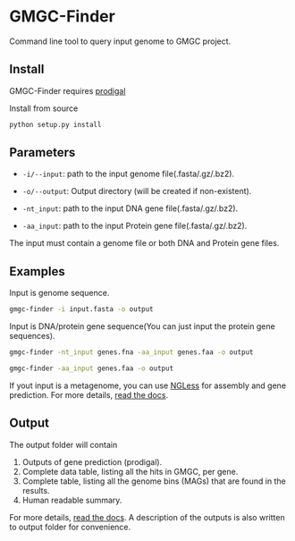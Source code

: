 # GMGC-Finder

Command line tool to query input genome to GMGC project. 

## Install

GMGC-Finder requires [prodigal](https://github.com/hyattpd/Prodigal)

Install from source

```bash
python setup.py install
```

## Parameters

* `-i/--input`: path to the input genome file(.fasta/.gz/.bz2).

* `-o/--output`: Output directory (will be created if non-existent).

* `-nt_input`: path to the input DNA gene file(.fasta/.gz/.bz2).

* `-aa_input`: path to the input Protein gene file(.fasta/.gz/.bz2).

The input must contain a genome file or both DNA and Protein gene files.

## Examples

Input is genome sequence.

```bash
gmgc-finder -i input.fasta -o output
```

Input is DNA/protein gene sequence(You can just input the protein gene sequences).

```bash
gmgc-finder -nt_input genes.fna -aa_input genes.faa -o output
```
```bash
gmgc-finder -aa_input genes.faa -o output
```

If yout input is a metagenome, you can use
[NGLess](https://github.com/ngless-toolkit/ngless) for assembly and gene
prediction. For more details, [read the
docs](https://gmgc-finder.readthedocs.io/en/latest/usage/).

## Output

The output folder will contain

1. Outputs of gene prediction (prodigal).
2. Complete data table, listing all the hits in GMGC, per gene.
3. Complete table, listing all the genome bins (MAGs) that are found in the results.
4. Human readable summary.

For more details, [read the
docs](https://genome2gmgc.readthedocs.io/en/latest/output/). A description of
the outputs is also written to output folder for convenience.
